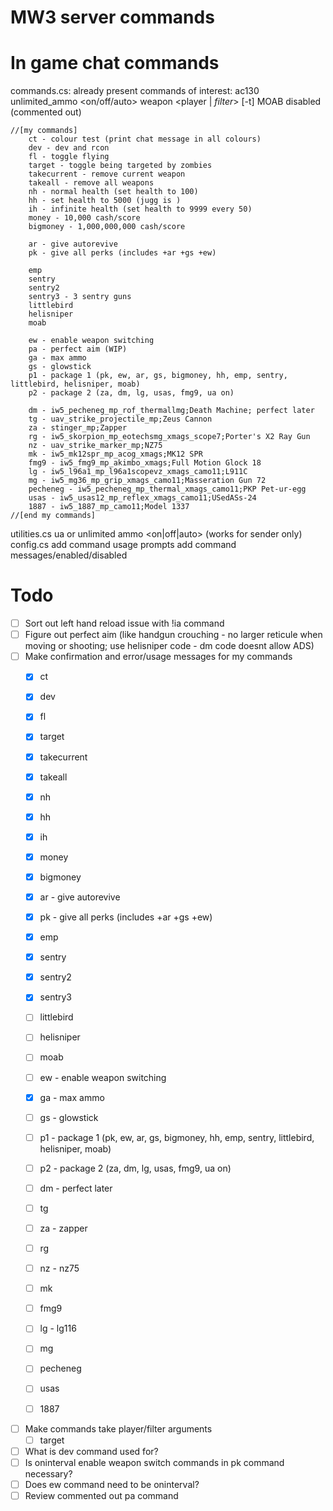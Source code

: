 # MW3 server commands



# In game chat commands

commands.cs:
	already present commands of interest:
		ac130
		unlimited_ammo <on/off/auto>
		weapon <player | *filter*> <raw weapon string> [-t]
		MOAB disabled (commented out)

	//[my commands]
		ct - colour test (print chat message in all colours)
		dev - dev and rcon
		fl - toggle flying
		target - toggle being targeted by zombies
		takecurrent - remove current weapon
		takeall - remove all weapons
		nh - normal health (set health to 100)
		hh - set health to 5000 (jugg is )
		ih - infinite health (set health to 9999 every 50)
		money - 10,000 cash/score
		bigmoney - 1,000,000,000 cash/score

		ar - give autorevive
		pk - give all perks (includes +ar +gs +ew)

		emp
		sentry
		sentry2
		sentry3 - 3 sentry guns
		littlebird
		helisniper
		moab

		ew - enable weapon switching
		pa - perfect aim (WIP)
		ga - max ammo
		gs - glowstick
		p1 - package 1 (pk, ew, ar, gs, bigmoney, hh, emp, sentry, littlebird, helisniper, moab)
		p2 - package 2 (za, dm, lg, usas, fmg9, ua on)

		dm - iw5_pecheneg_mp_rof_thermallmg;Death Machine; perfect later
		tg - uav_strike_projectile_mp;Zeus Cannon
		za - stinger_mp;Zapper
		rg - iw5_skorpion_mp_eotechsmg_xmags_scope7;Porter's X2 Ray Gun
		nz - uav_strike_marker_mp;NZ75
		mk - iw5_mk12spr_mp_acog_xmags;MK12 SPR
		fmg9 - iw5_fmg9_mp_akimbo_xmags;Full Motion Glock 18
		lg - iw5_l96a1_mp_l96a1scopevz_xmags_camo11;L911C
		mg - iw5_mg36_mp_grip_xmags_camo11;Masseration Gun 72
		pecheneg - iw5_pecheneg_mp_thermal_xmags_camo11;PKP Pet-ur-egg
		usas - iw5_usas12_mp_reflex_xmags_camo11;USedASs-24
		1887 - iw5_1887_mp_camo11;Model 1337
	//[end my commands]



utilities.cs
	ua or unlimited ammo <on|off|auto> (works for sender only)
config.cs
	add command usage prompts
	add command messages/enabled/disabled



# Todo
- [ ] Sort out left hand reload issue with !ia command
- [ ] Figure out perfect aim (like handgun crouching - no larger reticule when moving or shooting; use helisniper code - dm code doesnt allow ADS)
- [ ] Make confirmation and error/usage messages for my commands
	- [X] ct
	- [X] dev
	- [X] fl
	- [X] target
	- [X] takecurrent
	- [X] takeall
	- [X] nh
	- [X] hh
	- [X] ih
	- [X] money
	- [X] bigmoney

	- [X] ar - give autorevive
	- [X] pk - give all perks (includes +ar +gs +ew)

	- [X] emp
	- [X] sentry
	- [X] sentry2
	- [X] sentry3
	- [ ] littlebird
	- [ ] helisniper
	- [ ] moab

	- [ ] ew - enable weapon switching
	- [X] ga - max ammo
	- [ ] gs - glowstick
	- [ ] p1 - package 1 (pk, ew, ar, gs, bigmoney, hh, emp, sentry, littlebird, helisniper, moab)
	- [ ] p2 - package 2 (za, dm, lg, usas, fmg9, ua on)

	- [ ] dm - perfect later
	- [ ] tg
	- [ ] za - zapper
	- [ ] rg
	- [ ] nz - nz75
	- [ ] mk
	- [ ] fmg9
	- [ ] lg - lg116
	- [ ] mg
	- [ ] pecheneg
	- [ ] usas
	- [ ] 1887
- [ ] Make commands take player/filter arguments
	- [ ] target
- [ ] What is dev command used for?
- [ ] Is oninterval enable weapon switch commands in pk command necessary?
- [ ] Does ew command need to be oninterval?
- [ ] Review commented out pa command
